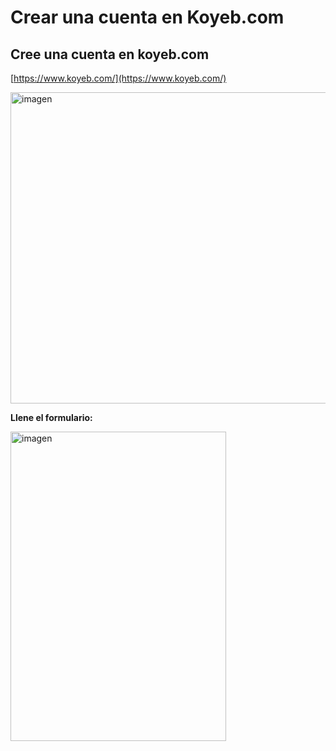 # Crear una cuenta en Koyeb.com

## Cree una cuenta en koyeb.com

[https://www.koyeb.com/](https://www.koyeb.com/)  

<img width="902" height="498" alt="imagen" src="https://github.com/user-attachments/assets/77d7fdd6-3e28-4ab2-a8ce-ed63781f1937" />

**Llene el formulario:**  

<img width="345" height="495" alt="imagen" src="https://github.com/user-attachments/assets/2db48ba5-a31e-4827-966e-b365868adc6e" />

